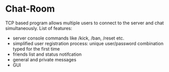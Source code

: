 # Chat-Room
TCP based program allows multiple users to connect to the server and chat simultaneously.
List of features:
- server console commands like /kick, /ban, /reset etc.
- simplified user registration process: unique user/password combination typed for the first time
- friends list and status notifcation 
- general and private messages
- GUI
